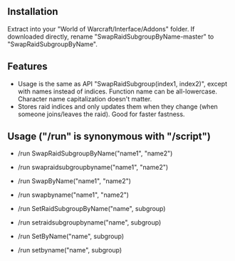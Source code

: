 ## Installation
Extract into your "World of Warcraft/Interface/Addons" folder. If downloaded directly, rename "SwapRaidSubgroupByName-master" to "SwapRaidSubgroupByName".

## Features
* Usage is the same as API "SwapRaidSubgroup(index1, index2)", except with names instead of indices. Function name can be all-lowercase. Character name capitalization doesn't matter.
* Stores raid indices and only updates them when they change (when someone joins/leaves the raid). Good for faster fastness.

## Usage ("/run" is synonymous with "/script")
* /run SwapRaidSubgroupByName("name1", "name2")
* /run swapraidsubgroupbyname("name1", "name2")
* /run SwapByName("name1", "name2")
* /run swapbyname("name1", "name2")

* /run SetRaidSubgroupByName("name", subgroup)
* /run setraidsubgroupbyname("name", subgroup)
* /run SetByName("name", subgroup)
* /run setbyname("name", subgroup)